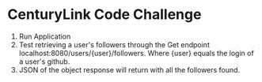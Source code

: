 # CenturyLink Code Challenge

1. Run Application
2. Test retrieving a user's followers through the Get endpoint localhost:8080/users/{user}/followers.
Where {user} equals the login of a user's github.
3. JSON of the object response will return with all the followers found.

